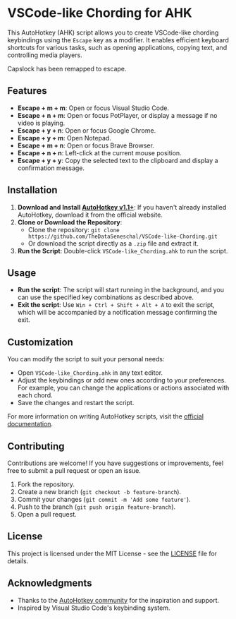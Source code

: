 # VSCode-like Chording for AHK

This AutoHotkey (AHK) script allows you to create VSCode-like chording keybindings using the `Escape` key as a modifier. It enables efficient keyboard shortcuts for various tasks, such as opening applications, copying text, and controlling media players.

Capslock has been remapped to escape.

## Features

- **Escape + m + m**: Open or focus Visual Studio Code.
- **Escape + n + m**: Open or focus PotPlayer, or display a message if no video is playing.
- **Escape + y + n**: Open or focus Google Chrome.
- **Escape + y + m**: Open Notepad.
- **Escape + m + n**: Open or focus Brave Browser.
- **Escape + n + n**: Left-click at the current mouse position.
- **Escape + y + y**: Copy the selected text to the clipboard and display a confirmation message.

## Installation

1. **Download and Install [AutoHotkey v1.1+](https://www.autohotkey.com/)**: If you haven't already installed AutoHotkey, download it from the official website.
2. **Clone or Download the Repository**:
   - Clone the repository: `git clone https://github.com/TheDataSeneschal/VSCode-like-Chording.git`
   - Or download the script directly as a `.zip` file and extract it.
3. **Run the Script**: Double-click `VSCode-like_Chording.ahk` to run the script.

## Usage

- **Run the script**: The script will start running in the background, and you can use the specified key combinations as described above.
- **Exit the script**: Use `Win + Ctrl + Shift + Alt + A` to exit the script, which will be accompanied by a notification message confirming the exit.

## Customization

You can modify the script to suit your personal needs:

- Open `VSCode-like_Chording.ahk` in any text editor.
- Adjust the keybindings or add new ones according to your preferences. For example, you can change the applications or actions associated with each chord.
- Save the changes and restart the script.

For more information on writing AutoHotkey scripts, visit the [official documentation](https://www.autohotkey.com/docs/).

## Contributing

Contributions are welcome! If you have suggestions or improvements, feel free to submit a pull request or open an issue.

1. Fork the repository.
2. Create a new branch (`git checkout -b feature-branch`).
3. Commit your changes (`git commit -m 'Add some feature'`).
4. Push to the branch (`git push origin feature-branch`).
5. Open a pull request.

## License

This project is licensed under the MIT License - see the [LICENSE](LICENSE) file for details.

## Acknowledgments

- Thanks to the [AutoHotkey community](https://www.autohotkey.com/boards/) for the inspiration and support.
- Inspired by Visual Studio Code's keybinding system.
